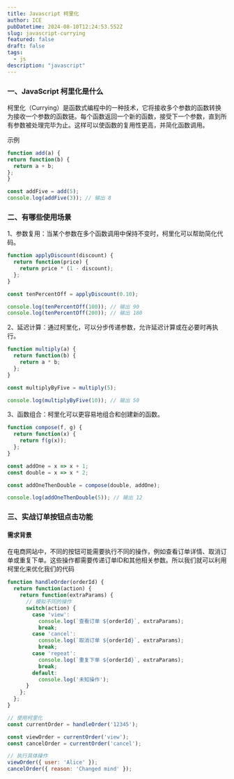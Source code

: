```yaml
---
title: Javascript 柯里化
author: ICE
pubDatetime: 2024-08-10T12:24:53.552Z
slug: javascript-currying
featured: false
draft: false
tags:
  - js
description: "javascript"
---
```


### 一、JavaScript 柯里化是什么

柯里化（Currying）是函数式编程中的一种技术，它将接收多个参数的函数转换为接收一个参数的函数链。每个函数返回一个新的函数，接受下一个参数，直到所有参数被处理完毕为止。这样可以使函数的复用性更高，并简化函数调用。

示例
  ```javascript
  function add(a) {
  return function(b) {
    return a + b;
  };
}

const addFive = add(5);
console.log(addFive(3)); // 输出 8
  ```

### 二、有哪些使用场景
1、参数复用：当某个参数在多个函数调用中保持不变时，柯里化可以帮助简化代码。
```javascript
function applyDiscount(discount) {
  return function(price) {
    return price * (1 - discount);
  };
}

const tenPercentOff = applyDiscount(0.10);

console.log(tenPercentOff(100)); // 输出 90
console.log(tenPercentOff(200)); // 输出 180
```


2、延迟计算：通过柯里化，可以分步传递参数，允许延迟计算或在必要时再执行。

```javascript
function multiply(a) {
  return function(b) {
    return a * b;
  };
}

const multiplyByFive = multiply(5);

console.log(multiplyByFive(10)); // 输出 50
```
3、函数组合：柯里化可以更容易地组合和创建新的函数。

```javascript
function compose(f, g) {
  return function(x) {
    return f(g(x));
  };
}

const addOne = x => x + 1;
const double = x => x * 2;

const addOneThenDouble = compose(double, addOne);

console.log(addOneThenDouble(5)); // 输出 12
```

### 三、实战订单按钮点击功能
#### 需求背景
在电商网站中，不同的按钮可能需要执行不同的操作，例如查看订单详情、取消订单或重复下单。这些操作都需要传递订单ID和其他相关参数。所以我们就可以利用柯里化来优化我们的代码

```javascript
function handleOrder(orderId) {
  return function(action) {
    return function(extraParams) {
      // 模拟不同的操作
      switch(action) {
        case 'view':
          console.log(`查看订单 ${orderId}`, extraParams);
          break;
        case 'cancel':
          console.log(`取消订单 ${orderId}`, extraParams);
          break;
        case 'repeat':
          console.log(`重复下单 ${orderId}`, extraParams);
          break;
        default:
          console.log('未知操作');
      }
    };
  };
}

// 使用柯里化
const currentOrder = handleOrder('12345');

const viewOrder = currentOrder('view');
const cancelOrder = currentOrder('cancel');

// 执行具体操作
viewOrder({ user: 'Alice' });
cancelOrder({ reason: 'Changed mind' });
```
  


